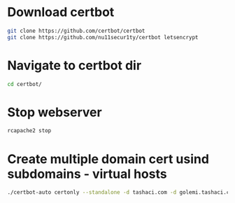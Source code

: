 # Download certbot
```bash
git clone https://github.com/certbot/certbot
git clone https://github.com/nu11secur1ty/certbot letsencrypt
```

# Navigate to certbot dir
```bash
cd certbot/
```

# Stop webserver
```bash
rcapache2 stop
```

# Create multiple domain cert usind subdomains - virtual hosts
```bash
./certbot-auto certonly --standalone -d tashaci.com -d golemi.tashaci.com
```
